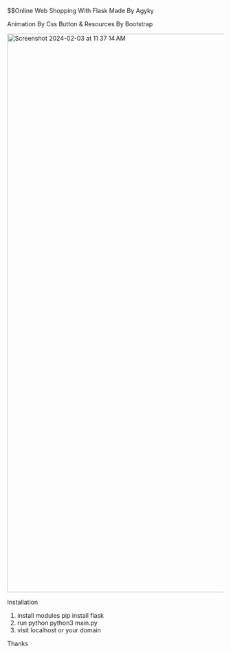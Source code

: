 $$Online Web Shopping With Flask
Made By Agyky

Animation By Css
Button & Resources By Bootstrap

<img width="1295" alt="Screenshot 2024-02-03 at 11 37 14 AM" src="https://github.com/Vladimir-Agyky/OnlineWebShoppingMall/assets/85668871/6e469f39-037c-4f55-b43a-9eebb16beea1">


Installation
1. install modules
pip install flask
2. run python
python3 main.py
3. visit localhost or your domain
   
Thanks

